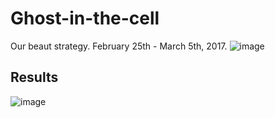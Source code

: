 # Ghost-in-the-cell

Our beaut strategy. February 25th - March 5th, 2017.
![image](https://user-images.githubusercontent.com/5615725/120074606-a1971980-c06b-11eb-9308-f2c4e6575a9a.png)


## Results
![image](https://user-images.githubusercontent.com/5615725/120074448-fbe3aa80-c06a-11eb-9211-99f630dbc0ba.png)
